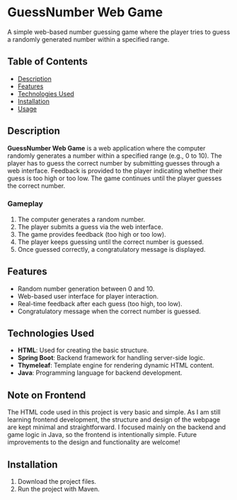 # GuessNumber Web Game

A simple web-based number guessing game where the player tries to guess a randomly generated number within a specified range.

## Table of Contents

- [Description](#description)
- [Features](#features)
- [Technologies Used](#technologies-used)
- [Installation](#installation)
- [Usage](#usage)

## Description

**GuessNumber Web Game** is a web application where the computer randomly generates a number within a specified range (e.g., 0 to 10). The player has to guess the correct number by submitting guesses through a web interface. Feedback is provided to the player indicating whether their guess is too high or too low. The game continues until the player guesses the correct number.

### Gameplay

1. The computer generates a random number.
2. The player submits a guess via the web interface.
3. The game provides feedback (too high or too low).
4. The player keeps guessing until the correct number is guessed.
5. Once guessed correctly, a congratulatory message is displayed.

## Features

- Random number generation between 0 and 10.
- Web-based user interface for player interaction.
- Real-time feedback after each guess (too high, too low).
- Congratulatory message when the correct number is guessed.

## Technologies Used

- **HTML**: Used for creating the basic structure.
- **Spring Boot**: Backend framework for handling server-side logic.
- **Thymeleaf**: Template engine for rendering dynamic HTML content.
- **Java**: Programming language for backend development.

## Note on Frontend

The HTML code used in this project is very basic and simple. As I am still learning frontend development, the structure and design of the webpage are kept minimal and straightforward. I focused mainly on the backend and game logic in Java, so the frontend is intentionally simple. Future improvements to the design and functionality are welcome!

## Installation

1. Download the project files.
2. Run the project with Maven.




